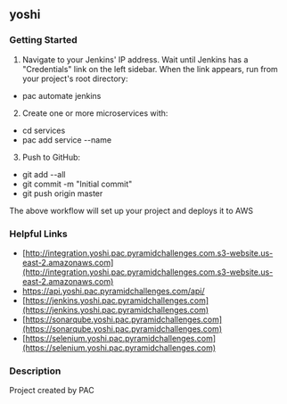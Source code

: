 ## yoshi

### Getting Started
1. Navigate to your Jenkins' IP address. Wait until Jenkins has a "Credentials" link on the left sidebar. When the link appears, run from your project's root directory:

* pac automate jenkins

2. Create one or more microservices with:

* cd services
* pac add service --name <service-name>

3. Push to GitHub:

* git add --all
* git commit -m "Initial commit"
* git push origin master

The above workflow will set up your project and deploys it to AWS

### Helpful Links
* [http://integration.yoshi.pac.pyramidchallenges.com.s3-website.us-east-2.amazonaws.com](http://integration.yoshi.pac.pyramidchallenges.com.s3-website.us-east-2.amazonaws.com)
* [https://api.yoshi.pac.pyramidchallenges.com/api/<service-name>](https://api.yoshi.pac.pyramidchallenges.com/api/<service-name>)
* [https://jenkins.yoshi.pac.pyramidchallenges.com](https://jenkins.yoshi.pac.pyramidchallenges.com)
* [https://sonarqube.yoshi.pac.pyramidchallenges.com](https://sonarqube.yoshi.pac.pyramidchallenges.com)
* [https://selenium.yoshi.pac.pyramidchallenges.com](https://selenium.yoshi.pac.pyramidchallenges.com)

### Description
Project created by PAC
